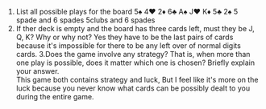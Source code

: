 1. List all possible plays for the board 5♠   4♥   2♦   6♣   A♠   J♥   K♦   5♣   2♠ 
    5 spade and 6 spades 
    5clubs and 6 spades
2. If ther deck is empty and the board has three cards left, must they be J, Q, K? Why or why not? 
Yes they have to be the last pairs of cards because it's impossible for there to be any left over of normal digits cards.
3.Does the game involve any strategy? That is, when more than one play is possible, does it matter which one is chosen? Briefly explain your answer.  
This game both contains strategy and luck, But I feel like it's more on the luck because you never know what cards can be possibly dealt to you during the entire game. 